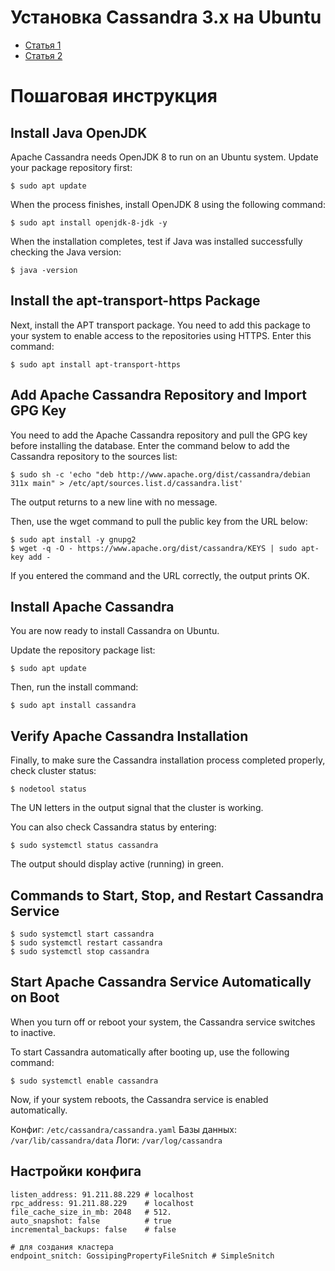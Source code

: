 Установка Cassandra 3.x на Ubuntu
=================================

- [Статья 1](http://wiki.apache.org/cassandra/DebianPackaging)
- [Статья 2](https://phoenixnap.com/kb/install-cassandra-on-ubuntu)


Пошаговая инструкция
====================

Install Java OpenJDK
--------------------
Apache Cassandra needs OpenJDK 8 to run on an Ubuntu system. 
Update your package repository first:

    $ sudo apt update

When the process finishes, install OpenJDK 8 using the following command:

    $ sudo apt install openjdk-8-jdk -y

When the installation completes, test if Java was installed successfully checking the Java version:

    $ java -version



Install the apt-transport-https Package
---------------------------------------
Next, install the APT transport package. You need to add this package to your system to enable access to the repositories using HTTPS.
Enter this command:

    $ sudo apt install apt-transport-https

Add Apache Cassandra Repository and Import GPG Key
--------------------------------------------------
You need to add the Apache Cassandra repository and pull the GPG key before installing the database.
Enter the command below to add the Cassandra repository to the sources list:

    $ sudo sh -c 'echo "deb http://www.apache.org/dist/cassandra/debian 311x main" > /etc/apt/sources.list.d/cassandra.list'

The output returns to a new line with no message.

Then, use the wget command to pull the public key from the URL below:

    $ sudo apt install -y gnupg2
    $ wget -q -O - https://www.apache.org/dist/cassandra/KEYS | sudo apt-key add -

If you entered the command and the URL correctly, the output prints OK.



Install Apache Cassandra
------------------------
You are now ready to install Cassandra on Ubuntu.

Update the repository package list:

    $ sudo apt update

Then, run the install command:

    $ sudo apt install cassandra



Verify Apache Cassandra Installation
------------------------------------
Finally, to make sure the Cassandra installation process completed properly, check cluster status:

    $ nodetool status

The UN letters in the output signal that the cluster is working.

You can also check Cassandra status by entering:

    $ sudo systemctl status cassandra

The output should display active (running) in green.



Commands to Start, Stop, and Restart Cassandra Service
------------------------------------------------------
    
    $ sudo systemctl start cassandra
    $ sudo systemctl restart cassandra
    $ sudo systemctl stop cassandra



Start Apache Cassandra Service Automatically on Boot
----------------------------------------------------
When you turn off or reboot your system, the Cassandra service switches to inactive.

To start Cassandra automatically after booting up, use the following command:

    $ sudo systemctl enable cassandra

Now, if your system reboots, the Cassandra service is enabled automatically.

Конфиг: `/etc/cassandra/cassandra.yaml`
Базы данных: `/var/lib/cassandra/data`
Логи: `/var/log/cassandra`



Настройки конфига
-----------------

    listen_address: 91.211.88.229 # localhost
    rpc_address: 91.211.88.229    # localhost
    file_cache_size_in_mb: 2048   # 512.
    auto_snapshot: false          # true 
    incremental_backups: false    # false

    # для создания кластера
    endpoint_snitch: GossipingPropertyFileSnitch # SimpleSnitch

